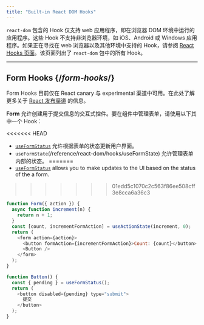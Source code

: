 ```yaml
---
title: "Built-in React DOM Hooks"
---
```


<Intro>

`react-dom` 包含的 Hook 仅支持 web 应用程序，即在浏览器 DOM 环境中运行的应用程序。这些 Hook 不支持非浏览器环境，如 iOS、Android 或 Windows 应用程序。如果正在寻找在 web 浏览器以及其他环境中支持的 Hook，请参阅 [React Hooks 页面](/reference/react)。该页面列出了 `react-dom` 包中的所有 Hook。

</Intro>

---

## Form Hooks {/*form-hooks*/}

<Canary>

Form Hooks 目前仅在 React canary 与 experimental 渠道中可用。在此处了解更多关于 [React 发布渠道](/community/versioning-policy#all-release-channels) 的信息。

</Canary>

**Form** 允许创建用于提交信息的交互式控件。要在组件中管理表单，请使用以下其中一个 Hook：

<<<<<<< HEAD
* [`useFormStatus`](/reference/react-dom/hooks/useFormStatus) 允许根据表单的状态更新用户界面。
* `useFormState`(/reference/react-dom/hooks/useFormState) 允许管理表单内部的状态。
=======
* [`useFormStatus`](/reference/react-dom/hooks/useFormStatus) allows you to make updates to the UI based on the status of the a form.
>>>>>>> 01edd5c1070c2c563f86ee508cff3e8cca6a36c3

```js
function Form({ action }) {
  async function increment(n) {
    return n + 1;
  }
  const [count, incrementFormAction] = useActionState(increment, 0);
  return (
    <form action={action}>
      <button formAction={incrementFormAction}>Count: {count}</button>
      <Button />
    </form>
  );
}

function Button() {
  const { pending } = useFormStatus();
  return (
    <button disabled={pending} type="submit">
      提交
    </button>
  );
}
```
